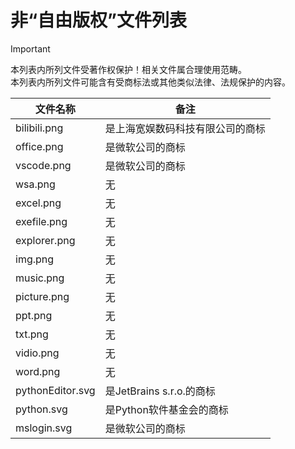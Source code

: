 # 非“自由版权”文件列表
>[!Important]
>本列表内所列文件受著作权保护！相关文件属合理使用范畴。<br>本列表内所列文件可能含有受商标法或其他类似法律、法规保护的内容。

| 文件名称 | 备注| 
| --- | --- |
|bilibili.png|是上海宽娱数码科技有限公司的商标| 
|office.png|是微软公司的商标|
|vscode.png|是微软公司的商标|
|wsa.png|无|
|excel.png|无|
|exefile.png|无|
|explorer.png|无|
|img.png|无|
|music.png|无|
|picture.png|无|
|ppt.png|无|
|txt.png|无|
|vidio.png|无|
|word.png|无|
|pythonEditor.svg|是JetBrains s.r.o.的商标|
|python.svg|是Python软件基金会的商标|
|mslogin.svg|是微软公司的商标|
